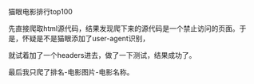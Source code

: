 猫眼电影排行top100

先直接爬取html源代码，结果发现爬下来的源代码是一个禁止访问的页面。于是，怀疑是不是猫眼添加了user-agent识别，

就试着加了一个headers进去，做了一下测试，结果成功了。


最后我只爬了排名-电影图片-电影名称。
